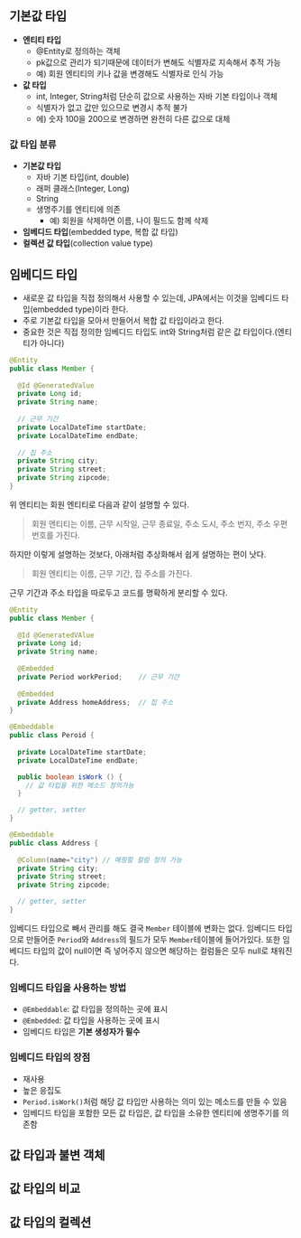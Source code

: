 ## 기본값 타입

- **엔티티 타입**
  - @Entity로 정의하는 객체
  - pk값으로 관리가 되기때문에 데이터가 변해도 식별자로 지속해서 추적 가능
  - 예) 회원 엔티티의 키나 값을 변경해도 식별자로 인식 가능
- **값 타입**
  - int, Integer, String처럼 단순히 값으로 사용하는 자바 기본 타입이나 객체
  - 식별자가 없고 값만 있으므로 변경시 추적 불가
  - 에) 숫자 100을 200으로 변경하면 완전히 다른 값으로 대체

### 값 타입 분류

- **기본값 타입**
  - 자바 기본 타입(int, double)
  - 래퍼 클래스(Integer, Long)
  - String
  - 생명주기를 엔티티에 의존
    - 예) 회원을 삭제하면 이름, 나이 필드도 함께 삭제 
- **임베디드 타입**(embedded type, 복합 값 타입)
- **컬렉션 값 타입**(collection value type)
   
## 임베디드 타입

- 새로운 값 타입을 직접 정의해서 사용할 수 있는데, JPA에서는 이것을 임베디드 타입(embedded type)이라 한다.
- 주로 기본값 타입을 모아서 만들어서 복합 값 타입이라고 한다.
- 중요한 것은 직접 정의한 임베디드 타입도 int와 String처럼 같은 값 타입이다.(엔티티가 아니다)

~~~java
@Entity
public class Member {
  
  @Id @GeneratedValue
  private Long id;
  private String name;
  
  // 근무 기간
  private LocalDateTime startDate;
  private LocalDateTime endDate;
  
  // 집 주소 
  private String city;
  private String street;
  private String zipcode;
}
~~~

위 엔티티는 회원 엔티티로 다음과 같이 설명할 수 있다.

> 회원 엔티티는 이름, 근무 시작일, 근무 종료일, 주소 도시, 주소 번지, 주소 우편 번호를 가진다.

하지만 이렇게 설명하는 것보다, 아래처럼 추상화해서 쉽게 설명하는 편이 낫다.

> 회원 엔티티는 이름, 근무 기간, 집 주소를 가진다.

근무 기간과 주소 타입을 따로두고 코드를 명확하게 분리할 수 있다.

~~~java
@Entity
public class Member {
  
  @Id @GeneratedVAlue
  private Long id;
  private String name;
  
  @Embedded
  private Period workPeriod;	// 근무 기간
  
  @Embedded
  private Address homeAddress;	// 집 주소
}
~~~

~~~java
@Embeddable
public class Peroid {
  
  private LocalDateTime startDate;
  private LocalDateTime endDate;

  public boolean isWork () {
    // 값 타입을 위한 메소드 정의가능
  }

  // getter, setter
}
~~~

~~~java
@Embeddable
public class Address {
  
  @Column(name="city") // 매핑할 컬럼 정의 가능
  private String city;
  private String street;
  private String zipcode;

  // getter, setter
}
~~~

임베디드 타입으로 빼서 관리를 해도 결국 `Member` 테이블에 변화는 없다. 임베디드 타입으로 만들어준 `Period`와 `Address`의 필드가 모두 `Member`테이블에 들어가있다. 또한 임베디드 타입의 값이 null이면 즉 넣어주지 않으면 해당하는 컬럼들은 모두 null로 채워진다.

### 임베디드 타입을 사용하는 방법

- `@Embeddable`: 값 타입을 정의하는 곳에 표시
- `@Embedded`: 값 타입을 사용하는 곳에 표시
- 임베디드 타입은 **기본 생성자가 필수**

### 임베디드 타입의 장점

- 재사용
- 높은 응집도
- `Period.isWork()`처럼 해당 값 타입만 사용하는 의미 있는 메소드를 만들 수 있음
- 임베디드 타입을 포함한 모든 값 타입은, 값 타입을 소유한 엔티티에 생명주기를 의존함

## 값 타입과 불변 객체

## 값 타입의 비교

## 값 타입의 컬렉션
